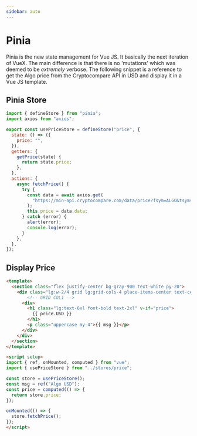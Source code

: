 ```yaml
---
sidebar: auto
---
```


# Pinia
Pinia is the new state management for Vue JS.  It basically the next iteration of VueX.  The main difference is that there is no 'mutations' which was deemed to be *extremely* verbose.  The following snippet is a reference to get the Algo price from the Cryptocompare API in USD and display it in a Vue JS template.

## Pinia Store

```js
import { defineStore } from "pinia";
import axios from "axios";

export const usePriceStore = defineStore("price", {
  state: () => ({
    price: "",
  }),
  getters: {
    getPrice(state) {
      return state.price;
    },
  },
  actions: {
    async fetchPrice() {
      try {
        const data = await axios.get(
          "https://min-api.cryptocompare.com/data/price?fsym=ALGO&tsyms=USD"
        );
        this.price = data.data;
      } catch (error) {
        alert(error);
        console.log(error);
      }
    },
  },
});
```

## Display Price

```html
<template>
  <section class="flex justify-center bg-gray-900 text-white py-20">
    <div class="lg:w-2/4 grid lg:grid-cols-4 place-items-center text-center">
        <!-- GRID COL1 -->
      <div>
        <h1 class="lg:text-6xl font-bold text-2xl" v-if="price">
          {{ price.USD }}
        </h1>
        <p class="uppercase my-4">{{ msg }}</p>
      </div>
    </div>
  </section>
</template>

<script setup>
import { ref, onMounted, computed } from "vue";
import { usePriceStore } from "../stores/price";

const store = usePriceStore();
const msg = ref("Algo USD");
const price = computed(() => {
  return store.price;
});

onMounted(() => {
  store.fetchPrice();
});
</script>
```